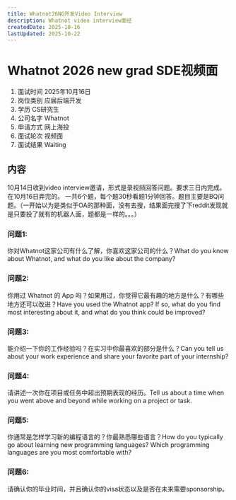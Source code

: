 ```yaml
---
title: Whatnot26NG开发Video Interview
description: Whatnot video interview面经
createdDate: 2025-10-16
lastUpdated: 2025-10-22
---
```

# Whatnot 2026 new grad SDE视频面
1. 面试时间 2025年10月16日
2. 岗位类别 应届后端开发
3. 学历 CS研究生
4. 公司名字 Whatnot
5. 申请方式 网上海投
6. 面试轮次 视频面
7. 面试结果 Waiting

## 内容
10月14日收到video interview邀请，形式是录视频回答问题。要求三日内完成。在10月16日弄完的。
一共6个题，每个题30秒看题1分钟回答。题目主要是BQ问题。（一开始以为是类似于OA的那种面，没有去搜，结果面完搜了下reddit发现就是只要投了就有的机器人面，题都是一样的。。。）

### 问题1:
你对Whatnot这家公司有什么了解，你喜欢这家公司的什么？What do you know about Whatnot, and what do you like about the company?

### 问题2:
你用过 Whatnot 的 App 吗？如果用过，你觉得它最有趣的地方是什么？有哪些地方还可以改进？Have you used the Whatnot app? If so, what do you find most interesting about it, and what do you think could be improved?

### 问题3:
能介绍一下你的工作经验吗？在实习中你最喜欢的部分是什么？Can you tell us about your work experience and share your favorite part of your internship?

### 问题4:
请讲述一次你在项目或任务中超出预期表现的经历。Tell us about a time when you went above and beyond while working on a project or task.

### 问题5:
你通常是怎样学习新的编程语言的？你最熟悉哪些语言？How do you typically go about learning new programming languages? Which programming languages are you most comfortable with?

### 问题6:
请确认你的毕业时间，并且确认你的visa状态以及是否在未来需要sponsorship。